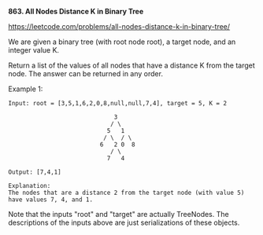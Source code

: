 **863. All Nodes Distance K in Binary Tree**

https://leetcode.com/problems/all-nodes-distance-k-in-binary-tree/

We are given a binary tree (with root node root), a target node, and an integer value K.

Return a list of the values of all nodes that have a distance K from the target node.  The answer can be returned in any order.

 

Example 1:

    Input: root = [3,5,1,6,2,0,8,null,null,7,4], target = 5, K = 2
                
                                  3
                                 / \
                                5   1
                               / \  / \
                              6   2 0  8
                                 / \
                                7   4
                                
    Output: [7,4,1]
    
    Explanation: 
    The nodes that are a distance 2 from the target node (with value 5)
    have values 7, 4, and 1.



Note that the inputs "root" and "target" are actually TreeNodes.
The descriptions of the inputs above are just serializations of these objects.
 